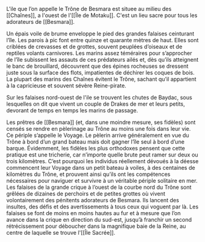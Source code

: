 L'ile que l’on appelle le Trône de Besmara est situee au milieu des [[Chaînes]], a l'ouest de l'[[Île de Motaku]]. C'est un lieu sacre pour tous les adorateurs de [[Besmara]].

Un épais voile de brume enveloppe le pied des grandes falaises ceinturant l’île. Les parois à pic font entre quinze et quarante mètres de haut. Elles sont criblées de crevasses et de grottes, souvent peuplées d’oiseaux et de reptiles volants carnivores. Les marins assez téméraires pour s’approcher de l’île subissent les assauts de ces prédateurs ailés et, dès qu’ils atteignent le banc de brouillard, découvrent que des épines rocheuses se dressent juste sous la surface des flots, impatientes de déchirer les coques de bois. La plupart des marins des Chaînes évitent le Trône, sachant qu’il appartient à la capricieuse et souvent sévère Reine-pirate.

Sur les falaises nord-ouest de l'ile se trouvent les chutes de Baydac, sous lesquelles on dit que vivent un couple de Drakes de mer et leurs petits, devorant de temps en temps les marins de passage.

Les prêtres de [[Besmara]] (et, dans une moindre mesure, ses fidèles) sont censés se rendre en pèlerinage au Trône au moins une fois dans leur vie. Ce périple s’appelle le Voyage. Le pèlerin arrive généralement en vue du Trône à bord d’un grand bateau mais doit gagner l’île seul à bord d’une barque. Évidemment, les fidèles les plus orthodoxes pensent que cette pratique est une tricherie, car n’importe quelle brute peut ramer sur deux ou trois kilomètres. C’est pourquoi les individus réellement dévoués à la déesse commencent leur Voyage dans un petit bateau à voiles, à des centaines de kilomètres du Trône, et prouvent ainsi qu’ils ont les compétences nécessaires pour naviguer et survivre à un véritable périple solitaire en mer.
Les falaises de la grande crique à l’ouest de la courbe nord du Trône sont grêlées de dizaines de perchoirs et de petites grottes où vivent volontairement des pénitents adorateurs de Besmara. Ils lancent des insultes, des défis et des avertissements à tous
ceux qui voguent par là. Les falaises se font de moins en moins hautes au fur et à mesure que l’on avance dans la crique en direction du sud-est, jusqu’à franchir un second rétrécissement pour déboucher dans la magnifique baie de la Reine, au centre de laquelle se trouve l'[[Île Sacrée]].